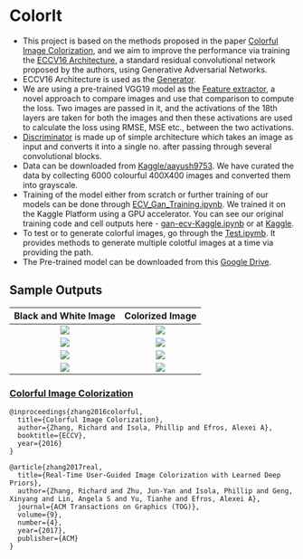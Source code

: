# ColorIt
- This project is based on the methods proposed in the paper [Colorful Image Colorization](https://github.com/richzhang/colorization), and we aim to improve the performance via training the [ECCV16 Architecture](https://github.com/richzhang/colorization/blob/master/colorizers/eccv16.py), a standard residual convolutional network proposed by the authors, using Generative Adversarial Networks. 
- ECCV16 Architecture is used as the [Generator](https://github.com/aayush9753/ColorIt/blob/main/ECV_Generator.py).
- We are using a pre-trained VGG19 model as the [Feature extractor](https://github.com/aayush9753/ColorIt/blob/main/Feature_extractor.py),
a novel approach to compare images and use that comparison to compute the loss.
Two images are passed in it, and the activations of the 18th layers are taken for both the images and then these activations are used to calculate the loss using RMSE, MSE etc., between the two activations.
- [Discriminator](https://github.com/aayush9753/ColorIt/blob/main/Discriminator.py) is made up of simple architecture which takes an image as input and converts it into a single no. after passing through several convolutional blocks.
- Data can be downloaded from [Kaggle/aayush9753](https://www.kaggle.com/aayush9753/image-colorization-dataset). We have curated the data by collecting 6000 colourful 400X400 images and converted them into grayscale.
- Training of the model either from scratch or further training of our models can be done through [ECV_Gan_Training.ipynb](https://github.com/aayush9753/ColorIt/blob/main/ECV_Gan_Training.ipynb). We trained it on the Kaggle Platform using a GPU accelerator. You can see our original training code and cell outputs here -  [gan-ecv-Kaggle.ipynb](https://github.com/aayush9753/ColorIt/blob/main/gan-ecv-Kaggle.ipynb) or at [Kaggle](https://www.kaggle.com/aayush9753/gan-for-image-colorization).
- To test or to generate colorful images, go through the [Test.ipymb](https://github.com/aayush9753/ColorIt/blob/main/Test.ipynb). It provides methods to generate multiple colotful images at a time via providing the path.
- The Pre-trained model can be downloaded from this [Google Drive](https://drive.google.com/drive/folders/153PYVwK_6knKPpDJMhi3onojJdCVUlk2?usp=sharing).

## Sample Outputs
Black and White Image             |  Colorized Image
:-------------------------:|:-------------------------:
![](https://github.com/aayush9753/ColorIt/blob/main/sample/11.jpg)  |  ![](https://github.com/aayush9753/ColorIt/blob/main/Outputs/multiple_Outputs/11.jpg)
![](https://github.com/aayush9753/ColorIt/blob/main/sample/7.jpg)  |  ![](https://github.com/aayush9753/ColorIt/blob/main/Outputs/multiple_Outputs/7.jpg)
![](https://github.com/aayush9753/ColorIt/blob/main/sample/10.jpg)  |  ![](https://github.com/aayush9753/ColorIt/blob/main/Outputs/multiple_Outputs/10.jpg)
![](https://github.com/aayush9753/ColorIt/blob/main/sample/9.jpg)  |  ![](https://github.com/aayush9753/ColorIt/blob/main/Outputs/multiple_Outputs/9.jpg)

### [Colorful Image Colorization](https://github.com/richzhang/colorization)
```
@inproceedings{zhang2016colorful,
  title={Colorful Image Colorization},
  author={Zhang, Richard and Isola, Phillip and Efros, Alexei A},
  booktitle={ECCV},
  year={2016}
}

@article{zhang2017real,
  title={Real-Time User-Guided Image Colorization with Learned Deep Priors},
  author={Zhang, Richard and Zhu, Jun-Yan and Isola, Phillip and Geng, Xinyang and Lin, Angela S and Yu, Tianhe and Efros, Alexei A},
  journal={ACM Transactions on Graphics (TOG)},
  volume={9},
  number={4},
  year={2017},
  publisher={ACM}
}
```
